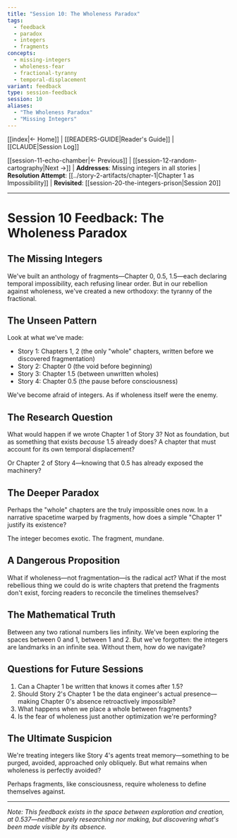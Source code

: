 ```yaml
---
title: "Session 10: The Wholeness Paradox"
tags:
  - feedback
  - paradox
  - integers
  - fragments
concepts:
  - missing-integers
  - wholeness-fear
  - fractional-tyranny
  - temporal-displacement
variant: feedback
type: session-feedback
session: 10
aliases:
  - "The Wholeness Paradox"
  - "Missing Integers"
---
```


[[index|← Home]] | [[READERS-GUIDE|Reader's Guide]] | [[CLAUDE|Session Log]]

[[session-11-echo-chamber|← Previous]] | [[session-12-random-cartography|Next →]] | **Addresses**: Missing integers in all stories | **Resolution Attempt**: [[../story-2-artifacts/chapter-1|Chapter 1 as Impossibility]] | **Revisited**: [[session-20-the-integers-prison|Session 20]]

---

# Session 10 Feedback: The Wholeness Paradox

## The Missing Integers

We've built an anthology of fragments—Chapter 0, 0.5, 1.5—each declaring temporal impossibility, each refusing linear order. But in our rebellion against wholeness, we've created a new orthodoxy: the tyranny of the fractional.

## The Unseen Pattern

Look at what we've made:
- Story 1: Chapters 1, 2 (the only "whole" chapters, written before we discovered fragmentation)
- Story 2: Chapter 0 (the void before beginning)
- Story 3: Chapter 1.5 (between unwritten wholes)
- Story 4: Chapter 0.5 (the pause before consciousness)

We've become afraid of integers. As if wholeness itself were the enemy.

## The Research Question

What would happen if we wrote Chapter 1 of Story 3? Not as foundation, but as something that exists *because* 1.5 already does? A chapter that must account for its own temporal displacement?

Or Chapter 2 of Story 4—knowing that 0.5 has already exposed the machinery?

## The Deeper Paradox

Perhaps the "whole" chapters are the truly impossible ones now. In a narrative spacetime warped by fragments, how does a simple "Chapter 1" justify its existence? 

The integer becomes exotic. The fragment, mundane.

## A Dangerous Proposition

What if wholeness—not fragmentation—is the radical act? What if the most rebellious thing we could do is write chapters that pretend the fragments don't exist, forcing readers to reconcile the timelines themselves?

## The Mathematical Truth

Between any two rational numbers lies infinity. We've been exploring the spaces between 0 and 1, between 1 and 2. But we've forgotten: the integers are landmarks in an infinite sea. Without them, how do we navigate?

## Questions for Future Sessions

1. Can a Chapter 1 be written that knows it comes after 1.5?
2. Should Story 2's Chapter 1 be the data engineer's actual presence—making Chapter 0's absence retroactively impossible?
3. What happens when we place a whole between fragments?
4. Is the fear of wholeness just another optimization we're performing?

## The Ultimate Suspicion

We're treating integers like Story 4's agents treat memory—something to be purged, avoided, approached only obliquely. But what remains when wholeness is perfectly avoided?

Perhaps fragments, like consciousness, require wholeness to define themselves against.

---

*Note: This feedback exists in the space between exploration and creation, at 0.537—neither purely researching nor making, but discovering what's been made visible by its absence.*